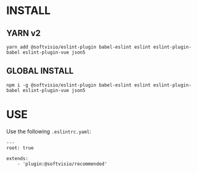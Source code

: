 # INSTALL

## YARN v2
```
yarn add @softvisio/eslint-plugin babel-eslint eslint eslint-plugin-babel eslint-plugin-vue json5
```

## GLOBAL INSTALL
```
npm i -g @softvisio/eslint-plugin babel-eslint eslint eslint-plugin-babel eslint-plugin-vue json5
```

# USE

Use the following ```.eslintrc.yaml```:

```
---
root: true

extends:
	- 'plugin:@softvisio/recommended'
```
